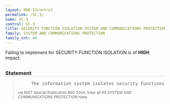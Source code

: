 ```yaml
---
layout: 800-53control
permalink: /SC-3/
name: SC-3
control: SC-3
title: SECURITY FUNCTION ISOLATION SYSTEM AND COMMUNICATIONS PROTECTION
family: SYSTEM AND COMMUNICATIONS PROTECTION
family_cnt: 44
---
```

<p class="text-danger">Failing to implement for SECURITY FUNCTION ISOLATION is of <b>HIGH</b> impact.</p>

<h3 style="border-bottom:1px solid #ddd;margin:30px 0 8px 0;">Statement</h3>
<blockquote>
<pre>     The information system isolates security functions from nonsecurity functions. 
</pre>
<p><small>via NIST Special Publication 800-53v4. View all 44 <i>SYSTEM AND COMMUNICATIONS PROTECTION</i> rules. <a href="/cce/ssg/group/$Group_id"><span class="glyphicon glyphicon-link"></span></a> </small></p>
</blockquote>

